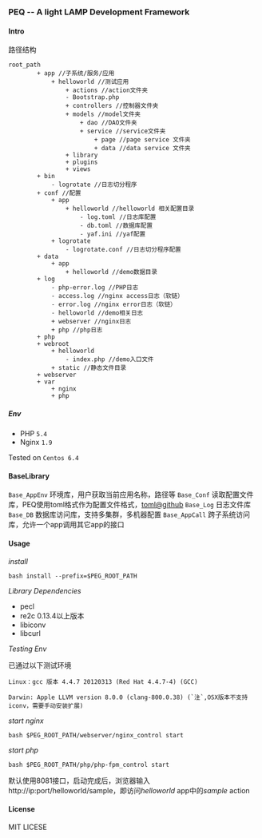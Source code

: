 ### PEQ -- A light LAMP Development Framework

#### Intro

路径结构

    root_path
            + app //子系统/服务/应用
                + helloworld //测试应用
                    + actions //action文件夹
                    - Bootstrap.php
                    + controllers //控制器文件夹
                    + models //model文件夹
                        + dao //DAO文件夹
                        + service //service文件夹
                            + page //page service 文件夹
                            + data //data service 文件夹
                    + library
                    + plugins
                    + views
            + bin 
                - logrotate //日志切分程序
            + conf //配置
                + app
                    + helloworld //helloworld 相关配置目录
                        - log.toml //日志库配置
                        - db.toml //数据库配置
                        - yaf.ini //yaf配置
                + logrotate
                    - logrotate.conf //日志切分程序配置
            + data
                + app
                    + helloworld //demo数据目录
            + log
                - php-error.log //PHP日志
                - access.log //nginx access日志（软链）
                - error.log //nginx error日志（软链）
                - helloworld //demo相关日志
                + webserver //nginx日志
                + php //php日志
            + php
            + webroot
                + helloworld
                    - index.php //demo入口文件
                + static //静态文件目录 
            + webserver
            + var
                + nginx
                + php
    

##### Env

* PHP `5.4`
* Nginx `1.9`

Tested on `Centos 6.4`

#### BaseLibrary

`Base_AppEnv` 环境库，用户获取当前应用名称，路径等
`Base_Conf`
读取配置文件库，PEQ使用toml格式作为配置文件格式，[toml@github](https://github.com/toml-lang/toml)
`Base_Log` 日志文件库
`Base_DB` 数据库访问库，支持多集群，多机器配置
`Base_AppCall` 跨子系统访问库，允许一个app调用其它app的接口

#### Usage

*install*   
    
    bash install --prefix=$PEG_ROOT_PATH

*Library Dependencies*

* pecl
* re2c 0.13.4以上版本
* libiconv
* libcurl

*Testing Env*

已通过以下测试环境

    Linux：gcc 版本 4.4.7 20120313 (Red Hat 4.4.7-4) (GCC)

    Darwin: Apple LLVM version 8.0.0 (clang-800.0.38) (`注`,OSX版本不支持iconv，需要手动安装扩展)

*start nginx*

    bash $PEG_ROOT_PATH/webserver/nginx_control start

*start php*
    
    bash $PEG_ROOT_PATH/php/php-fpm_control start

默认使用8081接口，启动完成后，浏览器输入 http://ip:port/helloworld/sample，即访问*helloworld*
app中的*sample* action


#### License

MIT LICESE

